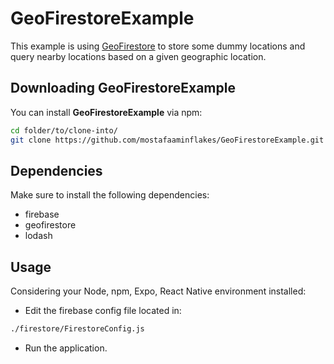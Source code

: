 # GeoFirestoreExample
This example is using [GeoFirestore](https://github.com/geofirestore/geofirestore-js) to store some dummy locations and query nearby locations based on a given geographic location.

## Downloading GeoFirestoreExample
You can install **GeoFirestoreExample** via npm:
```bash
cd folder/to/clone-into/
git clone https://github.com/mostafaaminflakes/GeoFirestoreExample.git
```

## Dependencies
Make sure to install the following dependencies:
* firebase
* geofirestore
* lodash

## Usage
Considering your Node, npm, Expo, React Native environment installed:
-   Edit the firebase config file located in:
```bash
./firestore/FirestoreConfig.js
```
-   Run the application.
